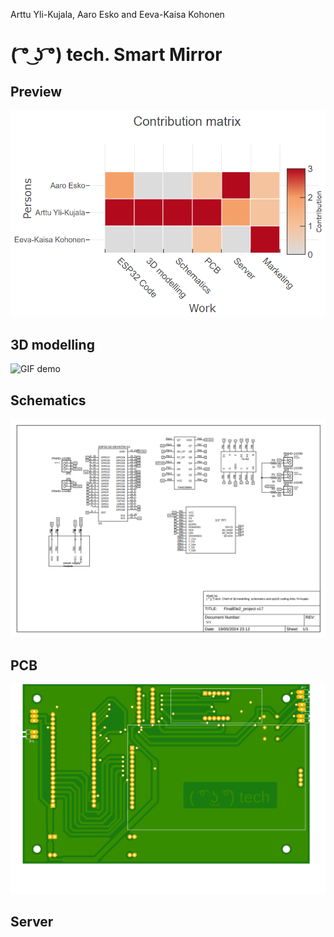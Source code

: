 Arttu Yli-Kujala, Aaro Esko and Eeva-Kaisa Kohonen
# ( ͡° ͜ʖ ͡°) tech. Smart Mirror

## Preview

![GIF demo](contributions.png)


## 3D modelling
![GIF demo](3Dmodel/videos/1.gif)

## Schematics

![GIF demo](Schematics_and_PCB/Shematics/Schematics.png)

## PCB

![GIF demo](Schematics_and_PCB/PCB_layout/Topside.png)

## Server

